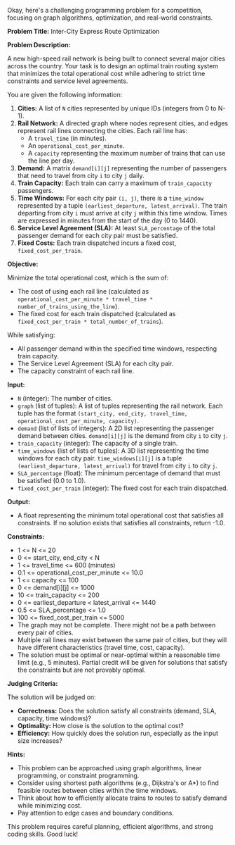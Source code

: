 Okay, here's a challenging programming problem for a competition, focusing on graph algorithms, optimization, and real-world constraints.

**Problem Title:**  Inter-City Express Route Optimization

**Problem Description:**

A new high-speed rail network is being built to connect several major cities across the country. Your task is to design an optimal train routing system that minimizes the total operational cost while adhering to strict time constraints and service level agreements.

You are given the following information:

1.  **Cities:** A list of `N` cities represented by unique IDs (integers from 0 to N-1).
2.  **Rail Network:** A directed graph where nodes represent cities, and edges represent rail lines connecting the cities. Each rail line has:
    *   A `travel_time` (in minutes).
    *   An `operational_cost_per_minute`.
    *   A `capacity` representing the maximum number of trains that can use the line per day.
3.  **Demand:** A matrix `demand[i][j]` representing the number of passengers that need to travel from city `i` to city `j` daily.
4.  **Train Capacity:** Each train can carry a maximum of `train_capacity` passengers.
5.  **Time Windows:** For each city pair `(i, j)`, there is a `time_window` represented by a tuple `(earliest_departure, latest_arrival)`. The train departing from city `i` must arrive at city `j` within this time window. Times are expressed in minutes from the start of the day (0 to 1440).
6.  **Service Level Agreement (SLA):** At least `SLA_percentage` of the total passenger demand for each city pair must be satisfied.
7.  **Fixed Costs:** Each train dispatched incurs a fixed cost, `fixed_cost_per_train`.

**Objective:**

Minimize the total operational cost, which is the sum of:

*   The cost of using each rail line (calculated as `operational_cost_per_minute * travel_time * number_of_trains_using_the_line`).
*   The fixed cost for each train dispatched (calculated as `fixed_cost_per_train * total_number_of_trains`).

While satisfying:

*   All passenger demand within the specified time windows, respecting train capacity.
*   The Service Level Agreement (SLA) for each city pair.
*   The capacity constraint of each rail line.

**Input:**

*   `N` (integer): The number of cities.
*   `graph` (list of tuples): A list of tuples representing the rail network. Each tuple has the format `(start_city, end_city, travel_time, operational_cost_per_minute, capacity)`.
*   `demand` (list of lists of integers): A 2D list representing the passenger demand between cities. `demand[i][j]` is the demand from city `i` to city `j`.
*   `train_capacity` (integer): The capacity of a single train.
*   `time_windows` (list of lists of tuples): A 3D list representing the time windows for each city pair. `time_windows[i][j]` is a tuple `(earliest_departure, latest_arrival)` for travel from city `i` to city `j`.
*   `SLA_percentage` (float): The minimum percentage of demand that must be satisfied (0.0 to 1.0).
*   `fixed_cost_per_train` (integer): The fixed cost for each train dispatched.

**Output:**

*   A float representing the minimum total operational cost that satisfies all constraints. If no solution exists that satisfies all constraints, return -1.0.

**Constraints:**

*   1 <= N <= 20
*   0 <= start_city, end_city < N
*   1 <= travel_time <= 600 (minutes)
*   0.1 <= operational_cost_per_minute <= 10.0
*   1 <= capacity <= 100
*   0 <= demand[i][j] <= 1000
*   10 <= train_capacity <= 200
*   0 <= earliest_departure < latest_arrival <= 1440
*   0.5 <= SLA_percentage <= 1.0
*   100 <= fixed_cost_per_train <= 5000
*   The graph may not be complete.  There might not be a path between every pair of cities.
*   Multiple rail lines may exist between the same pair of cities, but they will have different characteristics (travel time, cost, capacity).
*   The solution must be optimal or near-optimal within a reasonable time limit (e.g., 5 minutes).  Partial credit will be given for solutions that satisfy the constraints but are not provably optimal.

**Judging Criteria:**

The solution will be judged on:

*   **Correctness:** Does the solution satisfy all constraints (demand, SLA, capacity, time windows)?
*   **Optimality:** How close is the solution to the optimal cost?
*   **Efficiency:** How quickly does the solution run, especially as the input size increases?

**Hints:**

*   This problem can be approached using graph algorithms, linear programming, or constraint programming.
*   Consider using shortest path algorithms (e.g., Dijkstra's or A\*) to find feasible routes between cities within the time windows.
*   Think about how to efficiently allocate trains to routes to satisfy demand while minimizing cost.
*   Pay attention to edge cases and boundary conditions.

This problem requires careful planning, efficient algorithms, and strong coding skills. Good luck!
